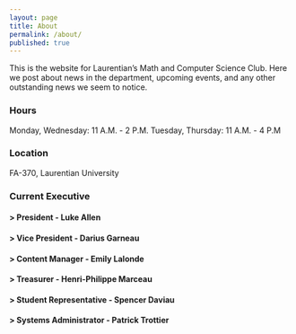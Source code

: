 ```yaml
---
layout: page
title: About
permalink: /about/
published: true
---
```


This is the website for Laurentian’s Math and Computer Science Club. Here we post about news in the department, upcoming events, and any other outstanding news we seem to notice.

### Hours
Monday, Wednesday: 11 A.M. - 2 P.M.
Tuesday, Thursday: 11 A.M. - 4 P.M

### Location

FA-370, Laurentian University

### Current Executive

#### > President - Luke Allen 

#### > Vice President - Darius Garneau 

#### > Content Manager - Emily Lalonde 

#### > Treasurer - Henri-Philippe Marceau 

#### > Student Representative - Spencer Daviau

#### > Systems Administrator - Patrick Trottier 
